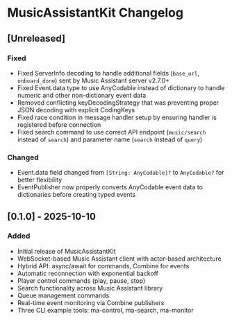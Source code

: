 # MusicAssistantKit Changelog

## [Unreleased]

### Fixed
- Fixed ServerInfo decoding to handle additional fields (`base_url`, `onboard_done`) sent by Music Assistant server v2.7.0+
- Fixed Event.data type to use AnyCodable instead of dictionary to handle numeric and other non-dictionary event data
- Removed conflicting keyDecodingStrategy that was preventing proper JSON decoding with explicit CodingKeys
- Fixed race condition in message handler setup by ensuring handler is registered before connection
- Fixed search command to use correct API endpoint (`music/search` instead of `search`) and parameter name (`search` instead of `query`)

### Changed
- Event.data field changed from `[String: AnyCodable]?` to `AnyCodable?` for better flexibility
- EventPublisher now properly converts AnyCodable event data to dictionaries before creating typed events

## [0.1.0] - 2025-10-10

### Added
- Initial release of MusicAssistantKit
- WebSocket-based Music Assistant client with actor-based architecture
- Hybrid API: async/await for commands, Combine for events
- Automatic reconnection with exponential backoff
- Player control commands (play, pause, stop)
- Search functionality across Music Assistant library
- Queue management commands
- Real-time event monitoring via Combine publishers
- Three CLI example tools: ma-control, ma-search, ma-monitor
